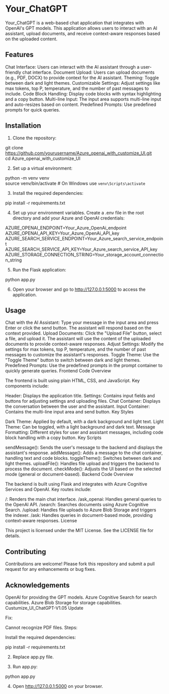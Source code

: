# Your_ChatGPT
 
Your_ChatGPT is a web-based chat application that integrates with OpenAI's GPT models. This application allows users to interact with an AI assistant, upload documents, and receive context-aware responses based on the uploaded content.

## Features
 

Chat Interface: Users can interact with the AI assistant through a user-friendly chat interface.
Document Upload: Users can upload documents (e.g., PDF, DOCX) to provide context for the AI assistant.
Theming: Toggle between dark and light themes.
Customizable Settings: Adjust settings like max tokens, top P, temperature, and the number of past messages to include.
Code Block Handling: Display code blocks with syntax highlighting and a copy button.
Multi-line Input: The input area supports multi-line input and auto-resizes based on content.
Predefined Prompts: Use predefined prompts for quick queries.
## Installation
 

1. Clone the repository:

git clone https://github.com/yourusername/Azure_openai_with_customize_UI.git  
cd Azure_openai_with_customize_UI  
 
2. Set up a virtual environment:


python -m venv venv  
source venv/bin/activate   # On Windows use `venv\Scripts\activate`  
 
3. Install the required dependencies:


pip install -r requirements.txt  
 
4. Set up your environment variables. Create a .env file in the root directory and add your Azure and OpenAI credentials:


AZURE_OPENAI_ENDPOINT=Your_Azure_OpenAi_endpoint  
AZURE_OPENAI_API_KEY=Your_Azure_OpenAi_API_key  
AZURE_SEARCH_SERVICE_ENDPOINT=Your_Azure_search_service_endpoint  
AZURE_SEARCH_SERVICE_API_KEY=Your_Azure_search_service_API_key  
AZURE_STORAGE_CONNECTION_STRING=Your_storage_account_connection_string  
 
5. Run the Flask application:


python app.py  
 
6. Open your browser and go to http://127.0.0.1:5000 to access the application.

## Usage
 

Chat with the AI Assistant: Type your message in the input area and press Enter or click the send button. The assistant will respond based on the context provided.
Upload Documents: Click the "Upload File" button, select a file, and upload it. The assistant will use the content of the uploaded documents to provide context-aware responses.
Adjust Settings: Modify the settings for max tokens, top P, temperature, and the number of past messages to customize the assistant's responses.
Toggle Theme: Use the "Toggle Theme" button to switch between dark and light themes.
Predefined Prompts: Use the predefined prompts in the prompt container to quickly generate queries.
Frontend Code Overview
 
The frontend is built using plain HTML, CSS, and JavaScript. Key components include:

Header: Displays the application title.
Settings: Contains input fields and buttons for adjusting settings and uploading files.
Chat Container: Displays the conversation between the user and the assistant.
Input Container: Contains the multi-line input area and send button.
Key Styles
 

Dark Theme: Applied by default, with a dark background and light text.
Light Theme: Can be toggled, with a light background and dark text.
Message Formatting: Different styles for user and assistant messages, including code block handling with a copy button.
Key Scripts
 

sendMessage(): Sends the user's message to the backend and displays the assistant's response.
addMessage(): Adds a message to the chat container, handling text and code blocks.
toggleTheme(): Switches between dark and light themes.
uploadFile(): Handles file upload and triggers the backend to process the document.
checkMode(): Adjusts the UI based on the selected mode (general or document-based).
Backend Code Overview
 
The backend is built using Flask and integrates with Azure Cognitive Services and OpenAI. Key routes include:

/: Renders the main chat interface.
/ask_openai: Handles general queries to the OpenAI API.
/search: Searches documents using Azure Cognitive Search.
/upload: Handles file uploads to Azure Blob Storage and triggers the indexer.
/ask: Handles queries in document-based mode, providing context-aware responses.
License
 
This project is licensed under the MIT License. See the LICENSE file for details.

## Contributing
 
Contributions are welcome! Please fork this repository and submit a pull request for any enhancements or bug fixes.

## Acknowledgements
 

OpenAI for providing the GPT models.
Azure Cognitive Search for search capabilities.
Azure Blob Storage for storage capabilities.
Custumize_UI_ChatGPT-V1.05 Update
 

Fix:
 

Cannot recognize PDF files.
Steps:
 

Install the required dependencies:

pip install -r requirements.txt  
 
2. Replace app.py file.

3. Run app.py:


python app.py  
 
4. Open http://127.0.0.1:5000 on your browser.

